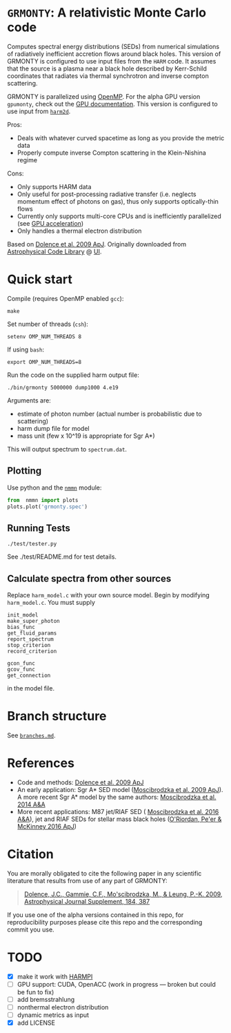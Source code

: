 `GRMONTY`: A relativistic Monte Carlo code
==========================================

Computes spectral energy distributions (SEDs) from numerical simulations of radiatively inefficient accretion flows around black holes. This version of GRMONTY is configured to use input files from the `HARM` code. It assumes that the source is a plasma near a black hole described by Kerr-Schild coordinates that radiates via thermal synchrotron and inverse compton scattering.

GRMONTY is parallelized using [OpenMP](https://en.wikipedia.org/wiki/OpenMP). For the alpha GPU version `gpumonty`, check out the [GPU documentation](GPU.md). This version is configured to use input from [`harm2d`](http://rainman.astro.illinois.edu/codelib/codes/ham2d/src/).

Pros:

- Deals with whatever curved spacetime as long as you provide the metric data
- Properly compute inverse Compton scattering in the Klein-Nishina regime

Cons:

- Only supports HARM data
- Only useful for post-processing radiative transfer (i.e. neglects momentum effect of photons on gas), thus only supports optically-thin flows
- Currently only supports multi-core CPUs and is inefficiently parallelized (see [GPU acceleration](GPU.md))
- Only handles a thermal electron distribution


Based on [Dolence et al. 2009 ApJ](http://adsabs.harvard.edu/abs/2009ApJS..184..387D). Originally downloaded from [Astrophysical Code Library](http://rainman.astro.illinois.edu/codelib/) @ [UI](http://illinois.edu).



# Quick start

Compile (requires OpenMP enabled `gcc`):

    make

Set number of threads (`csh`):

    setenv OMP_NUM_THREADS 8

If using `bash`:

    export OMP_NUM_THREADS=8

Run the code on the supplied harm output file:

    ./bin/grmonty 5000000 dump1000 4.e19

Arguments are:

- estimate of photon number (actual number is probabilistic due to scattering)
- harm dump file for model
- mass unit (few x 10^19 is appropriate for Sgr A*)

This will output spectrum to `spectrum.dat`.

## Plotting

Use python and the [`nmmn`](https://github.com/rsnemmen/nmmn) module:

```python
from  nmmn import plots
plots.plot('grmonty.spec')
```

## Running Tests

    ./test/tester.py

See ./test/README.md for test details.


## Calculate spectra from other sources

Replace `harm_model.c` with your own source model.  Begin by modifying `harm_model.c`. You must supply

```
init_model
make_super_photon
bias_func
get_fluid_params
report_spectrum
stop_criterion
record_criterion

gcon_func
gcov_func
get_connection
```

in the model file.

# Branch structure

See [`branches.md`](branches.md).


# References

- Code and methods: [Dolence et al. 2009 ApJ](http://adsabs.harvard.edu/abs/2009ApJS..184..387D)
- An early application: Sgr A\* SED model ([Moscibrodzka et al. 2009 ApJ](http://iopscience.iop.org/article/10.1088/0004-637X/706/1/497/meta)). A more recent Sgr A\* model by the same authors: [Moscibrodzka et al. 2014 A&A](http://www.aanda.org/articles/aa/abs/2014/10/aa24358-14/aa24358-14.html)
- More recent applications: M87 jet/RIAF SED ( [Moscibrodzka et al. 2016 A&A](http://www.aanda.org/articles/aa/abs/2016/02/aa26630-15/aa26630-15.html)), jet and RIAF SEDs for stellar mass black holes ([O'Riordan, Pe'er & McKinney 2016 ApJ](http://iopscience.iop.org/article/10.3847/0004-637X/819/2/95/meta))

# Citation

You are morally obligated to cite the following paper in any scientific literature that results from use of any part of GRMONTY:

> [Dolence, J.C., Gammie, C.F., Mo\'scibrodzka, M., \& Leung, P.-K. 2009, Astrophysical Journal Supplement, 184, 387]((http://adsabs.harvard.edu/abs/2009ApJS..184..387D))

If you use one of the alpha versions contained in this repo, for reproducibility purposes please cite this repo and the corresponding commit you use.

# TODO

- [x] make it work with [HARMPI](https://github.com/atchekho/harmpi)
- [ ] GPU support: CUDA, OpenACC (work in progress — broken but could be fun to fix)
- [ ] add bremsstrahlung
- [ ] nonthermal electron distribution
- [ ] dynamic metrics as input
- [x] add LICENSE
